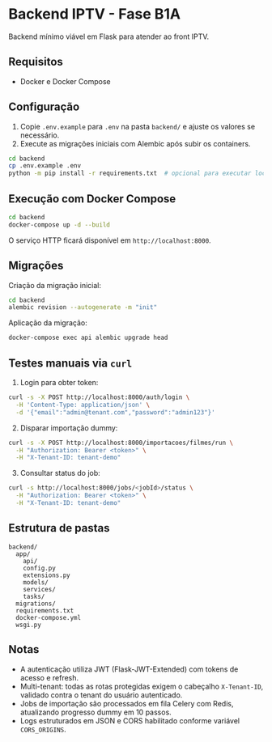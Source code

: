 # Backend IPTV - Fase B1A

Backend mínimo viável em Flask para atender ao front IPTV.

## Requisitos

- Docker e Docker Compose

## Configuração

1. Copie `.env.example` para `.env` na pasta `backend/` e ajuste os valores se necessário.
2. Execute as migrações iniciais com Alembic após subir os containers.

```bash
cd backend
cp .env.example .env
python -m pip install -r requirements.txt  # opcional para executar localmente
```

## Execução com Docker Compose

```bash
cd backend
docker-compose up -d --build
```

O serviço HTTP ficará disponível em `http://localhost:8000`.

## Migrações

Criação da migração inicial:

```bash
cd backend
alembic revision --autogenerate -m "init"
```

Aplicação da migração:

```bash
docker-compose exec api alembic upgrade head
```

## Testes manuais via `curl`

1. Login para obter token:

```bash
curl -s -X POST http://localhost:8000/auth/login \
  -H 'Content-Type: application/json' \
  -d '{"email":"admin@tenant.com","password":"admin123"}'
```

2. Disparar importação dummy:

```bash
curl -s -X POST http://localhost:8000/importacoes/filmes/run \
  -H "Authorization: Bearer <token>" \
  -H "X-Tenant-ID: tenant-demo"
```

3. Consultar status do job:

```bash
curl -s http://localhost:8000/jobs/<jobId>/status \
  -H "Authorization: Bearer <token>" \
  -H "X-Tenant-ID: tenant-demo"
```

## Estrutura de pastas

```
backend/
  app/
    api/
    config.py
    extensions.py
    models/
    services/
    tasks/
  migrations/
  requirements.txt
  docker-compose.yml
  wsgi.py
```

## Notas

- A autenticação utiliza JWT (Flask-JWT-Extended) com tokens de acesso e refresh.
- Multi-tenant: todas as rotas protegidas exigem o cabeçalho `X-Tenant-ID`, validado contra o tenant do usuário autenticado.
- Jobs de importação são processados em fila Celery com Redis, atualizando progresso dummy em 10 passos.
- Logs estruturados em JSON e CORS habilitado conforme variável `CORS_ORIGINS`.
